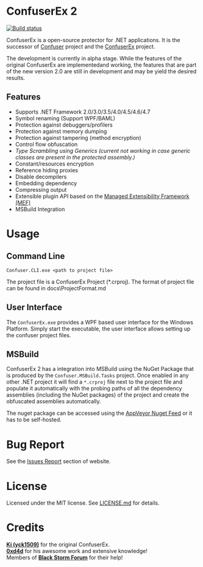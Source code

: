 # ConfuserEx 2

[![Build status](https://ci.appveyor.com/api/projects/status/so65dx6p7gq3f14l/branch/release/2.0?svg=true)](https://ci.appveyor.com/project/mkaring/confuserex/branch/release/2.0)

ConfuserEx is a open-source protector for .NET applications.
It is the successor of [Confuser](http://confuser.codeplex.com) project and the [ConfuserEx](https://yck1509.github.io/ConfuserEx/) project.

The development is currently in alpha stage. While the features of the original ConfuserEx are implementedand working,
the features that are part of the new version 2.0 are still in development and may be yield the desired results.

## Features

* Supports .NET Framework 2.0/3.0/3.5/4.0/4.5/4.6/4.7
* Symbol renaming (Support WPF/BAML)
* Protection against debuggers/profilers
* Protection against memory dumping
* Protection against tampering (method encryption)
* Control flow obfuscation
* _Type Scrambling using Generics (current not working in case generic classes are present in the protected assembly.)_
* Constant/resources encryption
* Reference hiding proxies
* Disable decompilers
* Embedding dependency
* Compressing output
* Extensible plugin API based on the [Managed Extensibility Framework (MEF)](https://docs.microsoft.com/dotnet/framework/mef/ "Managed Extensibility Framework (MEF) | Microsoft Docs")
* MSBuild Integration

# Usage

## Command Line

```Batchfile
Confuser.CLI.exe <path to project file>
```

The project file is a ConfuserEx Project (*.crproj).
The format of project file can be found in docs\ProjectFormat.md

## User Interface

The `ConfuserEx.exe` provides a WPF based user interface for the Windows Platform. Simply start the executable, the
user interface allows setting up the confuser project files.

## MSBuild

ConfuserEx 2 has a integration into MSBuild using the NuGet Package that is produced by the `Confuser.MSBuild.Tasks`
project. Once enabled in any other .NET project it will find a `*.crproj` file next to the project file and populate
it automatically with the probing paths of all the dependency assemblies (including the NuGet packages) of the project
and create the obfuscated assemblies automatically.

The nuget package can be accessed using the [AppVeyor Nuget Feed](https://ci.appveyor.com/nuget/confuserex-r4olq7m3uysu)
or it has to be self-hosted.


# Bug Report
See the [Issues Report](https://github.com/mkaring/ConfuserEx/issues) section of website.


# License

Licensed under the MIT license. See [LICENSE.md](LICENSE.md) for details.

# Credits

**[Ki (yck1509)](https://github.com/yck1509)** for the original ConfuserEx.  
**[0xd4d](https://github.com/0xd4d)** for his awesome work and extensive knowledge!  
Members of **[Black Storm Forum](http://board.b-at-s.info/)** for their help!
